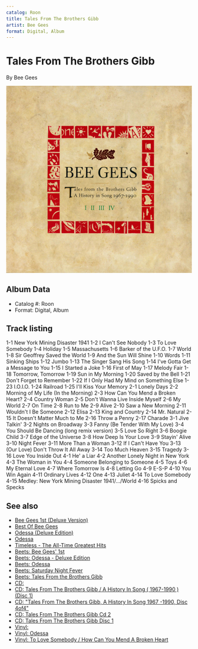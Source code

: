 ```yaml
---
catalog: Roon
title: Tales From The Brothers Gibb
artist: Bee Gees
format: Digital, Album
---
```


# Tales From The Brothers Gibb

By Bee Gees

![](../../assets/albumcovers/Bee_Gees-Tales_From_The_Brothers_Gibb.png)

## Album Data

- Catalog #: Roon
- Format: Digital, Album


## Track listing


1-1 New York Mining Disaster 1941
1-2 I Can't See Nobody
1-3 To Love Somebody
1-4 Holiday
1-5 Massachusetts
1-6 Barker of the U.F.O.
1-7 World
1-8 Sir Geoffrey Saved the World
1-9 And the Sun Will Shine
1-10 Words
1-11 Sinking Ships
1-12 Jumbo
1-13 The Singer Sang His Song
1-14 I've Gotta Get a Message to You
1-15 I Started a Joke
1-16 First of May
1-17 Melody Fair
1-18 Tomorrow, Tomorrow
1-19 Sun in My Morning
1-20 Saved by the Bell
1-21 Don't Forget to Remember
1-22 If I Only Had My Mind on Something Else
1-23 I.O.I.O.
1-24 Railroad
1-25 I'll Kiss Your Memory
2-1 Lonely Days
2-2 Morning of My Life (In the Morning)
2-3 How Can You Mend a Broken Heart?
2-4 Country Woman
2-5 Don't Wanna Live Inside Myself
2-6 My World
2-7 On Time
2-8 Run to Me
2-9 Alive
2-10 Saw a New Morning
2-11 Wouldn't I Be Someone
2-12 Elisa
2-13 King and Country
2-14 Mr. Natural
2-15 It Doesn't Matter Much to Me
2-16 Throw a Penny
2-17 Charade
3-1 Jive Talkin'
3-2 Nights on Broadway
3-3 Fanny (Be Tender With My Love)
3-4 You Should Be Dancing (long remix version)
3-5 Love So Right
3-6 Boogie Child
3-7 Edge of the Universe
3-8 How Deep Is Your Love
3-9 Stayin' Alive
3-10 Night Fever
3-11 More Than a Woman
3-12 If I Can't Have You
3-13 (Our Love) Don't Throw It All Away
3-14 Too Much Heaven
3-15 Tragedy
3-16 Love You Inside Out
4-1 He' a Liar
4-2 Another Lonely Night in New York
4-3 The Woman in You
4-4 Someone Belonging to Someone
4-5 Toys
4-6 My Eternal Love
4-7 Where Tomorrow Is
4-8 Letting Go
4-9 E-S-P
4-10 You Win Again
4-11 Ordinary Lives
4-12 One
4-13 Juliet
4-14 To Love Somebody
4-15 Medley: New York Mining Disaster 1941/.../World
4-16 Spicks and Specks


## See also

- [Bee Gees 1st (Deluxe Version)](Bee_Gees_1st_Deluxe_Version.md)
- [Best Of Bee Gees](Best_Of_Bee_Gees.md)
- [Odessa (Deluxe Edition)](Odessa_Deluxe_Edition.md)
- [Odessa](Odessa-_The_Complete_Odessa.md)
- [Timeless - The All-Time Greatest Hits](Timeless_-_The_All-Time_Greatest_Hits.md)
- [Beets: Bee Gees' 1st](../../Beets/Bee_Gees/Bee_Gees_1st.md)
- [Beets: Odessa - Deluxe Edition](../../Beets/Bee_Gees/Odessa_-_Deluxe_Edition.md)
- [Beets: Odessa](../../Beets/Bee_Gees/Odessa.md)
- [Beets: Saturday Night Fever](../../Beets/Bee_Gees/Saturday_Night_Fever.md)
- [Beets: Tales From the Brothers Gibb](../../Beets/Bee_Gees/Tales_From_the_Brothers_Gibb.md)
- [CD: ](../../CD/Bee_Gees/Bee_Gees.md)
- [CD: Tales From The Brothers Gibb / A History In Song ( 1967-1990 ) (Disc 1)](../../CD/Bee_Gees/Tales_From_The_Brothers_Gibb_-_A_History_In_Song__1967-1990__Disc_1.md)
- [CD: "Tales From The Brothers Gibb, A History In Song 1967 -1990, Disc 4of4"](../../CD/Bee_Gees/Tales_From_The_Brothers_Gibb__A_History_In_Song_1967_-1990__Disc_4of4.md)
- [CD: Tales From The Brothers Gibb Cd 2](../../CD/Bee_Gees/Tales_From_The_Brothers_Gibb_Cd_2.md)
- [CD: Tales From The Brothers Gibb Disc 1](../../CD/Bee_Gees/Tales_From_The_Brothers_Gibb_Disc_1.md)
- [Vinyl: ](../../Vinyl/Bee_Gees/Bee_Gees.md)
- [Vinyl: Odessa](../../Vinyl/Bee_Gees/Odessa.md)
- [Vinyl: To Love Somebody / How Can You Mend A Broken Heart](../../Vinyl/Bee_Gees/To_Love_Somebody_-_How_Can_You_Mend_A_Broken_Heart.md)
